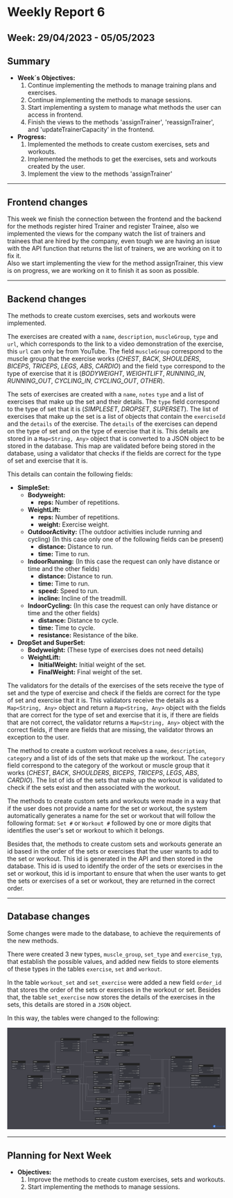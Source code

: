 # Weekly Report 6

## Week: 29/04/2023 - 05/05/2023

## Summary

- **Week´s Objectives:**
    1. Continue implementing the methods to manage training plans and exercises.
    2. Continue implementing the methods to manage sessions.
    3. Start implementing a system to manage what methods the user can access in frontend.
    4. Finish the views to the methods 'assignTrainer', 'reassignTrainer', and 'updateTrainerCapacity' in the frontend.
- **Progress:**
    1. Implemented the methods to create custom exercises, sets and workouts.
    2. Implemented the methods to get the exercises, sets and workouts created by the user. 
    3. Implement the view to the methods 'assignTrainer'
---

## Frontend changes
This week we finish the connection between the frontend and the backend for the methods register hired Trainer and register Trainee, also we implemented the views for the company watch the list of trainers and trainees that are hired by the company, even tough we are having an issue with the API function that returns the list of trainers, we are working on it to fix it.  
Also we start implementing the view for the method assignTrainer, this view is on progress, we are working on it to finish it as soon as possible.

---

## Backend changes

The methods to create custom exercises, sets and workouts were implemented.

The exercises are created with a `name`, `description`, `muscleGroup`, `type` and `url`, which corresponds to the link to a video demonstration of the exercise, this `url` can only be from YouTube. The field `muscleGroup` correspond to the muscle group that the exercise works (*CHEST*, *BACK*, *SHOULDERS*, *BICEPS*, *TRICEPS*, *LEGS*, *ABS*, *CARDIO*) and the field `type` correspond to the type of exercise that it is (*BODYWEIGHT*, *WEIGHTLIFT*, *RUNNING_IN*, *RUNNING_OUT*, *CYCLING_IN*, *CYCLING_OUT*, *OTHER*).

The sets of exercises are created with a `name`, `notes` `type` and a list of exercises that make up the set and their details. The `type` field correspond to the type of set that it is (*SIMPLESET*, *DROPSET*, *SUPERSET*). The list of exercises that make up the set is a list of objects that contain the `exerciseId` and the `details` of the exercise. The `details` of the exercises can depend on the type of set and on the type of exercise that it is. This details are stored in a `Map<String, Any>` object that is converted to a JSON object to be stored in the database. This map are validated before being stored in the database, using a validator that checks if the fields are correct for the type of set and exercise that it is.

This details can contain the following fields:
- **SimpleSet:**
    - **Bodyweight:**
        - **reps:** Number of repetitions.
    - **WeightLift:**
        - **reps:** Number of repetitions.
        - **weight:** Exercise weight.
    - **OutdoorActivity:** (The outdoor activities include running and cycling) (In this case only one of the following fields can be present)
        - **distance:** Distance to run.
        - **time:** Time to run.
    - **IndoorRunning:** (In this case the request can only have distance or time and the other fields)
        - **distance:** Distance to run.
        - **time:** Time to run.
        - **speed:** Speed to run.
        - **incline:** Incline of the treadmill.
    - **IndoorCycling:** (In this case the request can only have distance or time and the other fields)
        - **distance:** Distance to cycle.
        - **time:** Time to cycle.
        - **resistance:** Resistance of the bike.
- **DropSet and SuperSet:**
    - **Bodyweight:** (These type of exercises does not need details)
    - **WeightLift:**
        - **InitialWeight:** Initial weight of the set.
        - **FinalWeight:** Final weight of the set.

The validators for the details of the exercises of the sets receive the type of set and the type of exercise and check if the fields are correct for the type of set and exercise that it is. This validators receive the details as a `Map<String, Any>` object and return a `Map<String, Any>` object with the fields that are correct for the type of set and exercise that it is, if there are fields that are not correct, the validator returns a `Map<String, Any>` object with the correct fields, if there are fields that are missing, the validator throws an exception to the user.

The method to create a custom workout receives a `name`, `description`, `category` and a list of ids of the sets that make up the workout. The `category` field correspond to the category of the workout or muscle group that it works (*CHEST*, *BACK*, *SHOULDERS*, *BICEPS*, *TRICEPS*, *LEGS*, *ABS*, *CARDIO*). The list of ids of the sets that make up the workout is validated to check if the sets exist and then associated with the workout.

The methods to create custom sets and workouts were made in a way that if the user does not provide a name for the set or workout, the system automatically generates a name for the set or workout that will follow the following format: `Set #` or `Workout #` followed by one or more digits that identifies the user's set or workout to which it belongs.

Besides that, the methods to create custom sets and workouts generate an id based in the order of the sets or exercises that the user wants to add to the set or workout. This id is generated in the API and then stored in the database. This id is used to identify the order of the sets or exercises in the set or workout, this id is important to ensure that when the user wants to get the sets or exercises of a set or workout, they are returned in the correct order.

---

## Database changes

Some changes were made to the database, to achieve the requirements of the new methods.

There were created 3 new types, `muscle_group`, `set_type` and `exercise_typ`, that establish the possible values, and added new fields to store elements of these types in the tables `exercise`, `set` and `workout`.

In the table `workout_set` and `set_exercise` were added a new field `order_id` that stores the order of the sets or exercises in the workout or set. Besides that, the table `set_exercise` now stores the details of the exercises in the sets, this details are stored in a `JSON` object.

In this way, the tables were changed to the following:

![Database Diagram](./images/dbDiagram6.png)

---

## Planning for Next Week

- **Objectives:**
    1. Improve the methods to create custom exercises, sets and workouts.
    2. Start implementing the methods to manage sessions.
